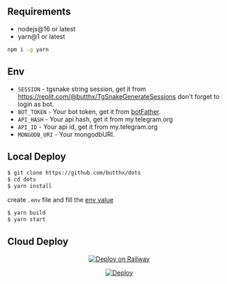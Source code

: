 ## Requirements 
- nodejs@16 or latest
- yarn@1 or latest
```bash
npm i -g yarn
```
## Env 
- `SESSION` - tgsnake string session, get it from https://replit.com/@butthx/TgSnakeGenerateSessions don't forget to login as bot.
- `BOT_TOKEN` - Your bot token, get it from [botFather](https://t.me/botfather).
- `API_HASH` - Your api hash, get it from my.telegram.org 
- `API_ID` - Your api id, get it from my.telegram.org 
- `MONGODB_URI` - Your mongodbURI.

## Local Deploy 
```bash 
$ git clone https://github.com/butthx/dots 
$ cd dots 
$ yarn install 
```
create `.env` file and fill the [env value](#value)
```bash 
$ yarn build 
$ yarn start
```
## Cloud Deploy 
<center>

[![Deploy on Railway](https://railway.app/button.svg)](https://railway.app/new/template?template=https%3A%2F%2Fgithub.com%2Fbutthx%2Fdots&envs=BOT_TOKEN%2CSESSION%2CAPI_HASH%2CAPI_ID%2CMONGODB_URI&BOT_TOKENDesc=Your+bot+token%2C+get+it+from+botFather&SESSIONDesc=tgsnake+string+session%2C+get+it+from+https%3A%2F%2Freplit.com%2F%40butthx%2FTgSnakeGenerateSessions+don%27t+forget+to+login+as+bot.&API_HASHDesc=Your+api+hash%2C+get+it+from+my.telegram.org+&API_IDDesc=Your+api+id%2C+get+it+from+my.telegram.org+&MONGODB_URIDesc=Your+mongodb+URI&referralCode=yBcg2F)

[![Deploy](https://www.herokucdn.com/deploy/button.svg)](https://heroku.com/deploy?template=https://github.com/butthx/dots)

</center>